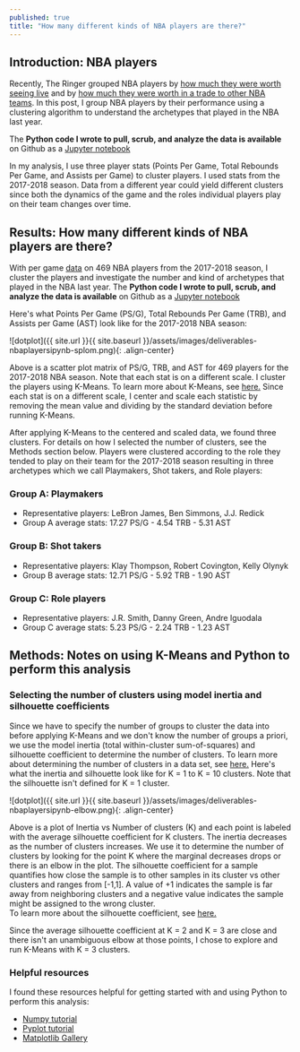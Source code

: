 ```yaml
---
published: true
title: "How many different kinds of NBA players are there?"
---
```


## Introduction: NBA players 

Recently, The Ringer grouped NBA players by 
[how much they were worth seeing live](https://www.theringer.com/the-bill-simmons-podcast/2018/12/14/18140197/kathryn-hahn-on-the-harden-trade-and-step-brothers)
and by [how much they were worth in a trade to other NBA teams](http://tradevalue.theringer.com/). 
In this post, I group NBA players by their performance using a
clustering algorithm to understand the archetypes that played in the NBA last year.

The **Python code I wrote to pull, scrub, and 
analyze the data is available** on Github as a 
[Jupyter notebook](https://nbviewer.jupyter.org/github/sahildshah1/funData-playground/blob/master/deliverables/nba-players.ipynb) 

<!-- it made me curious what a data driven grouping of **how NBA players 
performed** in the 2017-2018 season would elucidate about the archetypes that
played in the NBA last year.  
 -->

In my analysis, I use three player stats (Points Per Game, Total Rebounds Per
Game, and Assists per Game) to cluster players. I used stats from the 2017-2018
season. Data from a different year could yield different clusters  since both the
dynamics of the game and the roles individual players play on their team changes
over time.

<!-- and a machine learning algorithm (K-Means) to group
players by their performance resulting in a  clustering that is  driven entirely
by the data.  When Bill Simmons grouped players by trade value, he took into
account data such as salary, age, and contract length, but ultimately
constructed the groupings by hand. If I used stats from a different year (I use
data from the 2017-2018 season), the clusters could be different since both the
dynamics of the game and the roles individual players play on their team changes
over time. -->


## Results: How many different kinds of NBA players are there?

With per game [data](https://www.basketball-reference.com/leagues/NBA_2018_per_game.html) on 469 NBA players from the 2017-2018 season, I cluster 
the players and investigate the number and kind of archetypes that played in the NBA last year. The **Python code I wrote to pull, scrub, and 
analyze the data is available** on Github as a 
[Jupyter notebook](https://nbviewer.jupyter.org/github/sahildshah1/funData-playground/blob/master/deliverables/nba-players.ipynb)


Here's what Points Per Game (PS/G), Total Rebounds Per Game (TRB), and Assists
per Game (AST) look like for the 2017-2018 NBA season:

![dotplot]({{ site.url }}{{ site.baseurl }}/assets/images/deliverables-nbaplayersipynb-splom.png){: .align-center}

Above is a scatter plot matrix of PS/G, TRB, and AST for 469 players for the
2017-2018 NBA season. Note that each stat is on a different scale. I cluster
the players using K-Means. 
To learn more about K-Means, see 
[here.](https://scikit-learn.org/stable/modules/clustering.html#k-means)
Since each stat is on a different scale, I center and scale each statistic 
by removing the mean value and dividing by the standard deviation before
running K-Means.

After applying K-Means to the centered and scaled data, we found three clusters.
For details on how I selected
the number of clusters, see the Methods section below. Players were clustered
according to the role they tended to play  on their team for the 2017-2018
season resulting in three archetypes which we call Playmakers, Shot takers,
and Role players:

### Group A: Playmakers

- Representative players: LeBron James, Ben Simmons, J.J. Redick
- Group A average stats: 17.27 PS/G - 4.54 TRB - 5.31 AST

### Group B: Shot takers

- Representative players: Klay Thompson, Robert Covington, Kelly Olynyk
- Group B average stats: 12.71 PS/G - 5.92 TRB - 1.90 AST

### Group C: Role players
- Representative players: J.R. Smith, Danny Green, Andre Iguodala
- Group C average stats: 5.23 PS/G - 2.24 TRB -  1.23 AST 

<!-- Role players play less minutes on average -->

<!-- We therefore find  three archetypes which  we call Play makers, Shot takers, and
Role players that played in the 2017-2018 NBA season. -->

<!-- Note that players assigned as Shot takers (e.g. Anthony Davis or Embiid)
tended to drive to the basket or pull up and shoot more often than distribute
the ball last year on their  specific team, but those players could have the
ability to be Play makers  and distribute the ball.  -->

<!-- 
What's the break down of groups for Warriors teams, Cavs, All Star teams?
What's the average salary and PER of each cluster?
 -->


## Methods: Notes on using K-Means and Python to perform this analysis 

### Selecting the number of clusters using model inertia and silhouette coefficients

Since we have to specify the number of groups to cluster the data into before
applying K-Means and we don't know the number of groups a priori, we use the
model inertia (total within-cluster sum-of-squares) and silhouette coefficient to
determine the number of clusters. 
To learn more about determining the
number of clusters in a data set, see [here.](https://en.wikipedia.org/wiki/Determining_the_number_of_clusters_in_a_data_set)
Here's what the inertia and silhouette look
like for K = 1 to K = 10 clusters. Note that the silhouette isn't defined 
for K = 1 cluster. 

![dotplot]({{ site.url }}{{ site.baseurl }}/assets/images/deliverables-nbaplayersipynb-elbow.png){: .align-center}

Above is a plot of Inertia vs Number of clusters (K) and each point is labeled
with the average silhouette coefficient for K clusters. The inertia decreases as the number of clusters increases.
We use it to determine the number of clusters by looking for the point K where
the marginal decreases drops or there is an elbow in the plot. The silhouette
coefficient for a sample quantifies how close the sample is to other samples
in its cluster vs other clusters and ranges from [-1,1]. A value of +1 indicates the sample is 
far away from neighboring clusters and a negative value indicates the sample
might be assigned to the wrong cluster.  
To learn more about the silhouette coefficient,
see [here.](https://scikit-learn.org/stable/auto_examples/cluster/plot_kmeans_silhouette_analysis.html)

Since the average silhouette coefficient at K = 2 and K = 3 are close and
there isn't an unambiguous elbow at those points, I chose to explore and
run K-Means with K = 3 clusters. 


<!-- 
K Means function arguments

K means algorithm and Lloyd's algorithm?
 -->

### Helpful resources 

I found these resources helpful for getting started with and using Python to 
perform this analysis: 

- [Numpy tutorial](https://docs.scipy.org/doc/numpy/user/quickstart.html)
- [Pyplot tutorial](https://matplotlib.org/1.3.1/users/pyplot_tutorial.html)
- [Matplotlib Gallery](https://matplotlib.org/gallery/index.html)


<!-- [Scikit learn Clustering](https://scikit-learn.org/stable/modules/clustering.html#clustering)

https://stackoverflow.com/questions/36367986/how-to-make-inline-plots-in-jupyter-notebook-larger

https://stackoverflow.com/questions/42314542/python-how-to-append-numpy-array-to-a-pandas-dataframe
 -->

